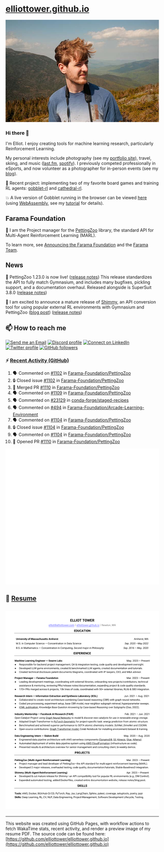 # [elliottower.github.io](https://github.com/elliottower/elliottower.github.io)

[![A wild Elliot on Mt Washington](https://raw.githubusercontent.com/elliottower/elliottower.github.io/main/src/jpg/DSCF7539-600px.jpg?raw=true)](https://raw.githubusercontent.com/elliottower/elliottower.github.io/main/src/jpg/DSCF7539.jpg?raw=true)

### Hi there 👋

I'm Elliot. I enjoy creating tools for machine learning research, particularly Reinforcement Learning.

My personal interests include photography (see my [portfolio site](https://www.elliottower.com/)), travel, skiing, and music ([last.fm](https://www.last.fm/user/ajsdlfkwer), [spotify](https://open.spotify.com/user/12132818380)). I previously competed professionally in eSports, and now volunteer as a photographer for in-person events (see my [blog](https://www.elliottower.com/stories/?category=events)).

🤖 Recent project: implementing two of my favorite board games and training RL agents: [gobblet-rl](https://github.com/elliottower/gobblet-rl) and [cathedral-rl](https://github.com/elliottower/cathedral-rl). 

💥 A live version of Gobblet running in the browser can be viewed [here](https://elliottower.github.io/gobblet-rl/) (using [WebAssembly](https://webassembly.org/), see my [tutorial](https://github.com/elliottower/gobblet-rl/blob/main/tutorials/WebAssembly/web_assembly.md) for details).

## Farama Foundation

🚀 I am the Project manager for the [PettingZoo](https://github.com/Farama-Foundation/PettingZoo) library, the standard API for Multi-Agent Reinforcement Learning (MARL). 

To learn more, see [Announcing the Farama Foundation](https://farama.org/Announcing-The-Farama-Foundation) and the [Farama Team](https://farama.org/team).

## News

🎉 PettingZoo 1.23.0 is now live! ([release notes](https://github.com/Farama-Foundation/PettingZoo/releases/tag/1.23.0)) This release standardizes the API to fully match Gymnasium, and includes many bugfixes, pickling support, and a documentation overhaul. Released alongside is SuperSuit 3.8.0 ([release notes](https://github.com/Farama-Foundation/SuperSuit/releases/tag/3.8.0)) 

<!-- ![GitHub Release Date](https://img.shields.io/github/release-date/Farama-Foundation/PettingZoo) -->

🎉 I am excited to announce a mature release of [Shimmy](https://github.com/Farama-Foundation/Shimmy), an API conversion tool for using popular external RL environments with Gymnasium and PettingZoo ([blog post](https://farama.org/Announcing-Shimmy)) ([release notes](https://github.com/Farama-Foundation/Shimmy/releases/tag/v1.0.0)) 

## 📫 How to reach me

 [![Send me an Email](https://img.shields.io/badge/email-elliot%40elliottower.com-blue)](mailto:elliot@elliottower.com)
 [![Discord profile](https://img.shields.io/badge/Discord-7289DA?style=flat&logo=discord&logoColor=white)](https://discord.com/users/83091537923145728)
 [![Connect on LinkedIn](https://img.shields.io/badge/--linkedin?label=LinkedIn&logo=LinkedIn&style=social)](https://www.linkedin.com/in/elliot-tower)
 [![Twitter profile](https://img.shields.io/twitter/follow/elliottower?style=social)](https://twitter.com/ElliotTower/)
 [![GitHub followers](https://img.shields.io/github/followers/elliottower?style=social)](https://github.com/elliottower/)

### ⚡ [Recent Activity (GitHub)](https://github.com/elliottower)

<!--START_SECTION:activity-->
1. 🗣 Commented on [#1102](https://github.com/Farama-Foundation/PettingZoo/issues/1102#issuecomment-1738049732) in [Farama-Foundation/PettingZoo](https://github.com/Farama-Foundation/PettingZoo)
2. 🔒 Closed issue [#1102](https://github.com/Farama-Foundation/PettingZoo/issues/1102) in [Farama-Foundation/PettingZoo](https://github.com/Farama-Foundation/PettingZoo)
3. 🎉 Merged PR [#1110](https://github.com/Farama-Foundation/PettingZoo/pull/1110) in [Farama-Foundation/PettingZoo](https://github.com/Farama-Foundation/PettingZoo)
4. 🗣 Commented on [#1109](https://github.com/Farama-Foundation/PettingZoo/pull/1109#issuecomment-1738043083) in [Farama-Foundation/PettingZoo](https://github.com/Farama-Foundation/PettingZoo)
5. 🗣 Commented on [#23129](https://github.com/conda-forge/staged-recipes/issues/23129#issuecomment-1737970155) in [conda-forge/staged-recipes](https://github.com/conda-forge/staged-recipes)
6. 🗣 Commented on [#494](https://github.com/Farama-Foundation/Arcade-Learning-Environment/issues/494#issuecomment-1737968145) in [Farama-Foundation/Arcade-Learning-Environment](https://github.com/Farama-Foundation/Arcade-Learning-Environment)
7. 🗣 Commented on [#1104](https://github.com/Farama-Foundation/PettingZoo/issues/1104#issuecomment-1737965064) in [Farama-Foundation/PettingZoo](https://github.com/Farama-Foundation/PettingZoo)
8. 🔒 Closed issue [#1104](https://github.com/Farama-Foundation/PettingZoo/issues/1104) in [Farama-Foundation/PettingZoo](https://github.com/Farama-Foundation/PettingZoo)
9. 🗣 Commented on [#1104](https://github.com/Farama-Foundation/PettingZoo/issues/1104#issuecomment-1737963690) in [Farama-Foundation/PettingZoo](https://github.com/Farama-Foundation/PettingZoo)
10. 💪 Opened PR [#1110](https://github.com/Farama-Foundation/PettingZoo/pull/1110) in [Farama-Foundation/PettingZoo](https://github.com/Farama-Foundation/PettingZoo)
<!--END_SECTION:activity-->


<picture>
  <a href="https://metrics.lecoq.io/insights?user=elliottower">
   <img src="/github-metrics.svg" alt="Metrics">
  </a>
</picture>

## 📄 [Resume](https://elliottower.github.io/src/pdf/resume.pdf)

<!-- PDF-TO-MARKDOWN:START -->
![Page 1](src/png/page1.png "Page 1")
---
<!-- PDF-TO-MARKDOWN:END -->

----

This website was created using GitHub Pages, with workflow actions to fetch WakaTime stats, recent activity, and render a preview image of my resume PDF. The source code can be found here: [https://github.com/elliottower/elliottower.github.io](https://github.com/elliottower/elliottower.github.io)
